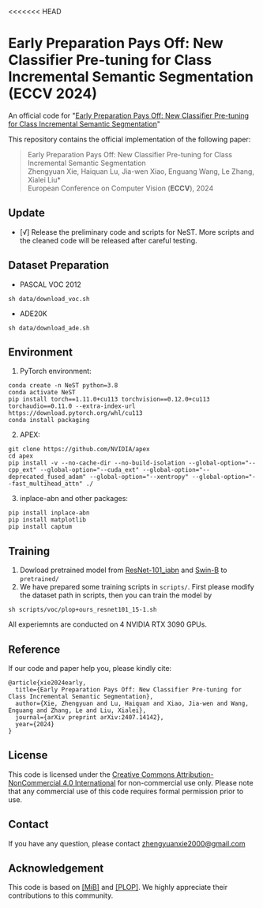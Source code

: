 <<<<<<< HEAD
# Early Preparation Pays Off: New Classifier Pre-tuning for Class Incremental Semantic Segmentation (ECCV 2024)

An official code for "[Early Preparation Pays Off: New Classifier Pre-tuning for Class Incremental Semantic Segmentation](https://arxiv.org/abs/2407.14142)"

This repository contains the official implementation of the following paper:

> Early Preparation Pays Off: New Classifier Pre-tuning for Class Incremental Semantic Segmentation<br>Zhengyuan Xie, Haiquan Lu, Jia-wen Xiao, Enguang Wang, Le Zhang, Xialei Liu\*<br>European Conference on Computer Vision (**ECCV**), 2024<br>
## Update
- [√] Release the preliminary code and scripts for NeST. More scripts and the cleaned code will be released after careful testing.

## Dataset Preparation

- PASCAL VOC 2012

```
sh data/download_voc.sh
```

- ADE20K

```
sh data/download_ade.sh
```

## Environment

1. PyTorch environment:

```
conda create -n NeST python=3.8
conda activate NeST
pip install torch==1.11.0+cu113 torchvision==0.12.0+cu113 torchaudio==0.11.0 --extra-index-url https://download.pytorch.org/whl/cu113
conda install packaging
```

2. APEX:

```
git clone https://github.com/NVIDIA/apex
cd apex
pip install -v --no-cache-dir --no-build-isolation --global-option="--cpp_ext" --global-option="--cuda_ext" --global-option="--deprecated_fused_adam" --global-option="--xentropy" --global-option="--fast_multihead_attn" ./
```

3. inplace-abn and other packages:

```
pip install inplace-abn
pip install matplotlib
pip install captum
```

## Training

1. Dowload pretrained model from [ResNet-101_iabn](https://github.com/arthurdouillard/CVPR2021_PLOP/releases/download/v1.0/resnet101_iabn_sync.pth.tar) and [Swin-B](https://github.com/SwinTransformer/storage/releases/download/v1.0.0/swin_base_patch4_window12_384.pth) to ```pretrained/```
2. We have prepared some training scripts in ```scripts/```. First please modify the dataset path in scripts, then you can train the model by

```
sh scripts/voc/plop+ours_resnet101_15-1.sh
```
All experiemnts are conducted on 4 NVIDIA RTX 3090 GPUs.

## Reference

If our code and paper help you, please kindly cite:

```
@article{xie2024early,
  title={Early Preparation Pays Off: New Classifier Pre-tuning for Class Incremental Semantic Segmentation},
  author={Xie, Zhengyuan and Lu, Haiquan and Xiao, Jia-wen and Wang, Enguang and Zhang, Le and Liu, Xialei},
  journal={arXiv preprint arXiv:2407.14142},
  year={2024}
}
```

## License
This code is licensed under the [Creative Commons Attribution-NonCommercial 4.0 International](https://creativecommons.org/licenses/by-nc/4.0/) for non-commercial use only.
Please note that any commercial use of this code requires formal permission prior to use.

## Contact

If you have any question, please contact <a href="zhengyuanxie2000@gmail.com">zhengyuanxie2000@gmail.com</a> 

## Acknowledgement

This code is based on [[MiB]](https://github.com/fcdl94/MiB) and [[PLOP]](https://github.com/arthurdouillard/CVPR2021_PLOP). We highly appreciate their contributions to this community.
